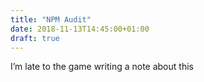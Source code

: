 ```yaml
---
title: "NPM Audit"
date: 2018-11-13T14:45:00+01:00
draft: true
---
```


I’m late to the game writing a note about this
